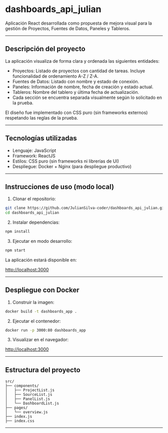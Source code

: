 # dashboards\_api\_julian

Aplicación React desarrollada como propuesta de mejora visual para la gestión de Proyectos, Fuentes de Datos, Paneles y Tableros.

---

## Descripción del proyecto

La aplicación visualiza de forma clara y ordenada las siguientes entidades:

- Proyectos: Listado de proyectos con cantidad de tareas. Incluye funcionalidad de ordenamiento A-Z / Z-A.
- Fuentes de Datos: Listado con nombre y estado de conexión.
- Paneles: Información de nombre, fecha de creación y estado actual.
- Tableros: Nombre del tablero y última fecha de actualización.
- Cada sección se encuentra separada visualmente según lo solicitado en la prueba.

El diseño fue implementado con CSS puro (sin frameworks externos) respetando las reglas de la prueba.

---

## Tecnologías utilizadas

- Lenguaje: JavaScript
- Framework: ReactJS
- Estilos: CSS puro (sin frameworks ni librerías de UI)
- Despliegue: Docker + Nginx (para despliegue productivo)

---

## Instrucciones de uso (modo local)

1. Clonar el repositorio:

```bash
git clone https://github.com/JulianSilva-coder/dashboards_api_julian.git
cd dashboards_api_julian
```

2. Instalar dependencias:

```bash
npm install
```

3. Ejecutar en modo desarrollo:

```bash
npm start
```

La aplicación estará disponible en:

[http://localhost:3000](http://localhost:3000)

---

## Despliegue con Docker

1. Construir la imagen:

```bash
docker build -t dashboards_app .
```

2. Ejecutar el contenedor:

```bash
docker run -p 3000:80 dashboards_app
```

3. Visualizar en el navegador:

[http://localhost:3000](http://localhost:3000)

---

## Estructura del proyecto

```
src/
├── components/
│   ├── ProjectList.js
│   ├── SourceList.js
│   ├── PanelList.js
│   └── DashboardList.js
├── pages/
│   └── overview.js
├── index.js
├── index.css
```

---
